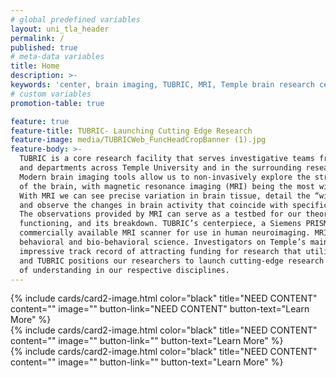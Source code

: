 ```yaml
---
# global predefined variables
layout: uni_tla_header
permalink: /
published: true
# meta-data variables
title: Home
description: >-
keywords: 'center, brain imaging, TUBRIC, MRI, Temple brain research center'
# custom variables
promotion-table: true

feature: true
feature-title: TUBRIC- Launching Cutting Edge Research
feature-image: media/TUBRICWeb_FuncHeadCropBanner (1).jpg
feature-body: >-
  TUBRIC is a core research facility that serves investigative teams from colleges
  and departments across Temple University and in the surrounding research community. 
  Modern brain imaging tools allow us to non-invasively explore the structure and function 
  of the brain, with magnetic resonance imaging (MRI) being the most widely used approach. 
  With MRI we can see precise variation in brain tissue, detail the “wiring” of the brain, 
  and observe the changes in brain activity that coincide with specific mental abilities. 
  The observations provided by MRI can serve as a testbed for our theories of healthy mental 
  functioning, and its breakdown. TUBRIC’s centerpiece, a Siemens PRISMA scanner, is the top-of-the-line 
  commercially available MRI scanner for use in human neuroimaging. MRI has become a mainstay of 
  behavioral and bio-behavioral science. Investigators on Temple’s main campus already have an 
  impressive track record of attracting funding for research that utilizes MRI-based methods
  and TUBRIC positions our researchers to launch cutting-edge research that pushes the boundaries 
  of understanding in our respective disciplines.
---
```


<div class="row row-wide">
  <div class="col m12 l4">{% include cards/card2-image.html color="black"
    title="NEED CONTENT"
    content=""
    image=""
    button-link="NEED CONTENT"
    button-text="Learn More" %}
  </div>
  <div class="row row-wide">
    <div class="col m12 l4">{% include cards/card2-image.html color="black"
      title="NEED CONTENT"
      content=""
      image=""
      button-link=""
      button-text="Learn More" %}
    </div>
    <div class="row row-wide">
      <div class="col m12 l4">{% include cards/card2-image.html color="black"
        title="NEED CONTENT"
        content=""
        image=""
        button-link=""
        button-text="Learn More" %}
      </div>
</div>
